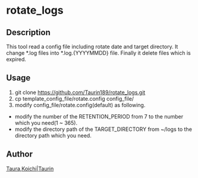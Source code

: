 rotate_logs
====
## Description
This tool read a config file including rotate date and target directory.
It change \*.log files into \*.log.{YYYYMMDD} file.
Finally it delete files which is expired.

## Usage
1. git clone https://github.com/Taurin189/rotate_logs.git
1. cp template_config_file/rotate.config config_file/
1. modify config_file/rotate.config(default) as following.
  * modify the number of the RETENTION_PERIOD from 7 to the number which you need(1 ~ 365).
  * modify the directory path of the TARGET_DIRECTORY from ~/logs to the directory path which you need.

## Author
[Taura,Koichi|Taurin](https://github.com/Taurin189)
